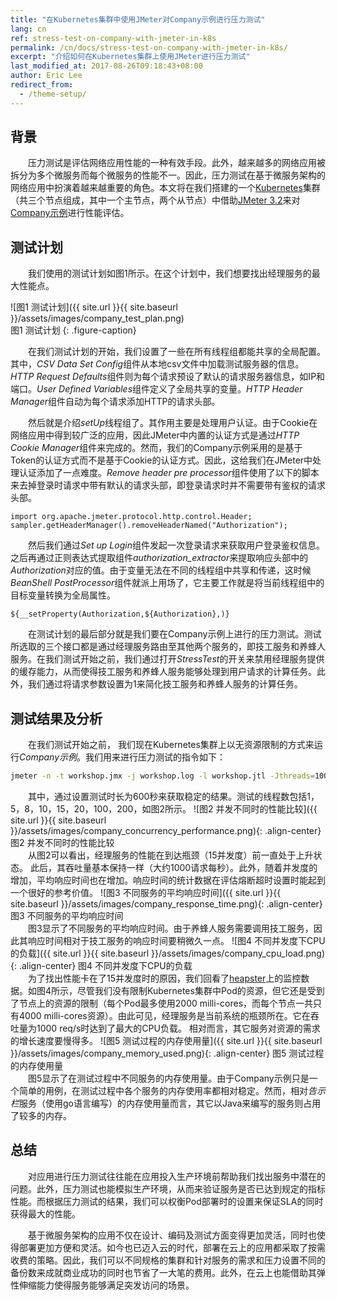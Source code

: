 ```yaml
---
title: "在Kubernetes集群中使用JMeter对Company示例进行压力测试"
lang: cn
ref: stress-test-on-company-with-jmeter-in-k8s
permalink: /cn/docs/stress-test-on-company-with-jmeter-in-k8s/
excerpt: "介绍如何在Kubernetes集群上使用JMeter进行压力测试"
last_modified_at: 2017-08-26T09:18:43+08:00
author: Eric Lee
redirect_from:
  - /theme-setup/
---
```


## 背景

　　压力测试是评估网络应用性能的一种有效手段。此外，越来越多的网络应用被拆分为多个微服务而每个微服务的性能不一。因此，压力测试在基于微服务架构的网络应用中扮演着越来越重要的角色。本文将在我们搭建的一个[Kubernetes](https://kubernetes.io/)集群（共三个节点组成，其中一个主节点，两个从节点）中借助[JMeter 3.2](https://www.google.com.hk/url?sa=t&rct=j&q=&esrc=s&source=web&cd=1&ved=0ahUKEwiv9rjg7u_VAhUkxoMKHfoYDaYQFggvMAA&url=http%3A%2F%2Fjmeter.apache.org%2F&usg=AFQjCNHIHCOA-F9LnhaAn_STCWyPPgOpdw)来对[Company示例](https://github.com/ServiceComb/ServiceComb-Company-WorkShop)进行性能评估。

## 测试计划

　　我们使用的测试计划如图1所示。在这个计划中，我们想要找出经理服务的最大性能点。

![图1 测试计划]({{ site.url }}{{ site.baseurl }}/assets/images/company_test_plan.png)  
图1 测试计划
{: .figure-caption}

　　在我们测试计划的开始，我们设置了一些在所有线程组都能共享的全局配置。其中，*CSV Data Set Config*组件从本地csv文件中加载测试服务器的信息。*HTTP Request Defaults*组件则为每个请求预设了默认的请求服务器信息，如IP和端口。*User Defined Variables*组件定义了全局共享的变量。*HTTP Header Manager*组件自动为每个请求添加HTTP的请求头部。

　　然后就是介绍*setUp*线程组了。其作用主要是处理用户认证。由于Cookie在网络应用中得到较广泛的应用，因此JMeter中内置的认证方式是通过*HTTP Cookie Manager*组件来完成的。然而，我们的Company示例采用的是基于Token的认证方式而不是基于Cookie的认证方式。因此，这给我们在JMeter中处理认证添加了一点难度。*Remove header pre processor*组件使用了以下的脚本来去掉登录时请求中带有默认的请求头部，即登录请求时并不需要带有鉴权的请求头部。
```shell
import org.apache.jmeter.protocol.http.control.Header;
sampler.getHeaderManager().removeHeaderNamed("Authorization");
```
　　然后我们通过*Set up Login*组件发起一次登录请求来获取用户登录鉴权信息。之后再通过正则表达式提取组件*authorization\_extractor*来提取响应头部中的*Authorization*对应的值。由于变量无法在不同的线程组中共享和传递，这时候*BeanShell PostProcessor*组件就派上用场了，它主要工作就是将当前线程组中的目标变量转换为全局属性。
```shell
${__setProperty(Authorization,${Authorization},)}
```
　　在测试计划的最后部分就是我们要在Company示例上进行的压力测试。测试所选取的三个接口都是通过经理服务路由至其他两个服务的，即技工服务和养蜂人服务。在我们测试开始之前，我们通过打开*StressTest*的开关来禁用经理服务提供的缓存能力，从而使得技工服务和养蜂人服务能够处理到用户请求的计算任务。此外，我们通过将请求参数设置为1来简化技工服务和养蜂人服务的计算任务。

## 测试结果及分析
　　在我们测试开始之前， 我们现在Kubernetes集群上以无资源限制的方式来运行*Company示例*。我们用来进行压力测试的指令如下：
```bash
jmeter -n -t workshop.jmx -j workshop.log -l workshop.jtl -Jthreads=100 -Jduration=600
```
　　其中，通过设置测试时长为600秒来获取稳定的结果。测试的线程数包括1，5，8，10，15，20，100，200，如图2所示。
![图2 并发不同时的性能比较]({{ site.url }}{{ site.baseurl }}/assets/images/company_concurrency_performance.png){: .align-center}
图2 并发不同时的性能比较  
　　从图2可以看出，经理服务的性能在到达瓶颈（15并发度）前一直处于上升状态。 此后，其吞吐量基本保持一样（大约1000请求每秒）。此外，随着并发度的增加，平均响应时间也在增加。响应时间的统计数据在评估熔断超时设置时能起到一个很好的参考价值。
![图3 不同服务的平均响应时间]({{ site.url }}{{ site.baseurl }}/assets/images/company_response_time.png){: .align-center}
图3 不同服务的平均响应时间  
　　图3显示了不同服务的平均响应时间。由于养蜂人服务需要调用技工服务，因此其响应时间相对于技工服务的响应时间要稍微久一点。
![图4 不同并发度下CPU的负载]({{ site.url }}{{ site.baseurl }}/assets/images/company_cpu_load.png){: .align-center}
图4 不同并发度下CPU的负载  
　　为了找出性能卡在了15并发度时的原因，我们回看了[heapster](https://github.com/kubernetes/heapster)上的监控数据。如图4所示，尽管我们没有限制Kubernetes集群中Pod的资源，但它还是受到了节点上的资源的限制（每个Pod最多使用2000 milli-cores，而每个节点一共只有4000 milli-cores资源）。由此可见，经理服务是当前系统的瓶颈所在。它在吞吐量为1000 req/s时达到了最大的CPU负载。 相对而言，其它服务对资源的需求的增长速度要慢得多。
![图5 测试过程的内存使用量]({{ site.url }}{{ site.baseurl }}/assets/images/company_memory_used.png){: .align-center}
图5 测试过程的内存使用量  
　　图5显示了在测试过程中不同服务的内存使用量。由于Company示例只是一个简单的用例，在测试过程中各个服务的内存使用率都相对稳定。然而，相对*告示栏*服务（使用go语言编写）的内存使用量而言，其它以Java来编写的服务则占用了较多的内存。

## 总结

　　对应用进行压力测试往往能在应用投入生产环境前帮助我们找出服务中潜在的问题。此外，压力测试也能模拟生产环境，从而来验证服务是否已达到规定的指标性能。而根据压力测试的结果，我们可以权衡Pod部署时的设置来保证SLA的同时获得最大的性能。

　　基于微服务架构的应用不仅在设计、编码及测试方面变得更加灵活，同时也使得部署更加方便和灵活。如今也已迈入云的时代，部署在云上的应用都采取了按需收费的策略。因此，我们可以不同规格的集群和针对服务的需求和压力设置不同的备份数来成就商业成功的同时也节省了一大笔的费用。此外，在云上也能借助其弹性伸缩能力使得服务能够满足突发访问的场景。
